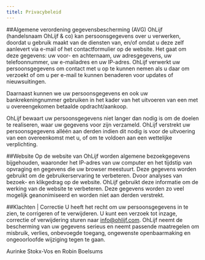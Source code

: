 ```yaml
---
titel: Privacybeleid
---
```


##Algemene verordening gegevensbescherming (AVG)
OhLijf (handelsnaam OhLijf & co) kan persoonsgegevens over u verwerken, doordat u gebruik maakt van de diensten van, en/of omdat u deze zelf aanlevert via e-mail of het contactformulier op de website. Het gaat om deze gegevens: uw voor- en achternaam, uw adresgegevens, uw telefoonnummer, uw e-mailadres en uw IP-adres. OhLijf verwerkt uw persoonsgegevens om contact met u op te kunnen nemen als u daar om verzoekt of om u per e-mail te kunnen benaderen voor updates of nieuwsuitingen.

Daarnaast kunnen we uw persoonsgegevens en ook uw bankrekeningnummer gebruiken in het kader van het uitvoeren van een met u overeengekomen betaalde opdracht/aankoop.

OhLijf bewaart uw persoonsgegevens niet langer dan nodig is om de doelen te realiseren, waar uw gegevens voor zijn verzameld. OhLijf verstrekt uw persoonsgegevens alléén aan derden indien dit nodig is voor de uitvoering van een overeenkomst met u, of om te voldoen aan een wettelijke verplichting.

##Website
Op de website van OhLijf worden algemene bezoekgegevens bijgehouden, waaronder het IP-adres van uw computer en het tijdstip van opvraging en gegevens die uw browser meestuurt. Deze gegevens worden gebruikt om de gebruikerservaring te verbeteren.  Dvoor analyses van bezoek- en klikgedrag op de website. OhLijf gebruikt deze informatie om de werking van de website te verbeteren. Deze gegevens worden zo veel mogelijk geanonimiseerd en worden niet aan derden verstrekt.

##Klachten | Correctie
U heeft het recht om uw persoonsgegevens in te zien, te corrigeren of te verwijderen. U kunt een verzoek tot inzage, correctie of verwijdering sturen naar info@ohlijf.com. OhLijf neemt de bescherming van uw gegevens serieus en neemt passende maatregelen om misbruik, verlies, onbevoegde toegang, ongewenste openbaarmaking en ongeoorloofde wijziging tegen te gaan. 

Aurinke Stokx-Vos en Robin Boelsums



